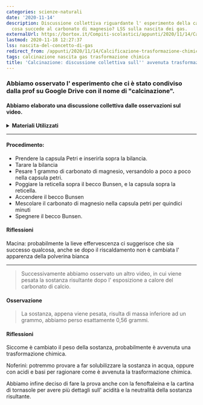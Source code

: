 ```yaml
---
categories: scienze-naturali
date: '2020-11-14'
description: Discussione collettiva riguardante l' esperimento della calcinazione,
  cosa succede al carbonato di magnesio? LSS sulla nascita dei gas.
externalUrl: https://bortox.it/Compiti-scolastici/appunti/2020/11/14/Calcinazione-trasformazione-chimica.html
lastmod: 2020-11-18 12:27:37
lss: nascita-del-concetto-di-gas
redirect_from: /appunti/2020/11/14/Calcificazione-trasformazione-chimica
tags: calcinazione nascita gas trasformazione chimica
title: 'Calcinazione: discussione collettiva sull'' avvenuta trasformazione chimica'
---
```


### Abbiamo osservato l' esperimento che ci è stato condiviso dalla prof su Google Drive con il nome di "calcinazione".

#### Abbiamo elaborato una discussione collettiva dalle osservazioni sul video.

<details>
  <summary><b>Materiali Utilizzati</b></summary>
  
  • 1 grammo di carbonato di magnesio<br>
  • Capsula petri<br>
  • Becco Bunsen, gas metano e reticella<br>
  • Cucchiaio ( per mescolare il carbonato di magnesio )
  • Bilancia ( per pesare la sostanza prima e dopo l' esposizione al calore )
</details>

---

#### Procedimento:
- Prendere la capsula Petri e inserirla sopra la bilancia.
- Tarare la bilancia
- Pesare 1 grammo di carbonato di magnesio, versandolo a poco a poco nella capsula petri.
- Poggiare la reticella sopra il becco Bunsen, e la capsula sopra la reticella.
- Accendere il becco Bunsen
- Mescolare il carbonato di magnesio nella capsula petri per quindici minuti
- Spegnere il becco Bunsen.

#### Riflessioni

Macina: probabilmente la lieve effervescenza ci suggerisce che sia successo qualcosa, anche se dopo il riscaldamento non è cambiata l' apparenza della polverina bianca

---

> Successivamente abbiamo osservato un altro video, in cui viene pesata la sostanza risultante dopo l' esposizione a calore del carbonato di calcio.

#### Osservazione
> La sostanza, appena viene pesata, risulta di massa inferiore ad un grammo, abbiamo perso esattamente 0,56 grammi.

#### Riflessioni

Siccome è cambiato il peso della sostanza, probabilmente è avvenuta una trasformazione chimica. 

Noferini: potremmo provare a far solubilizzare la sostanza in acqua, oppure con acidi e basi per ragionare come è avvenuta la trasformazione chimica.

Abbiamo infine deciso di fare la prova anche con la fenoftaleina e la cartina di tornasole per avere più dettagli sull' acidità e la neutralità della sostanza risultante.